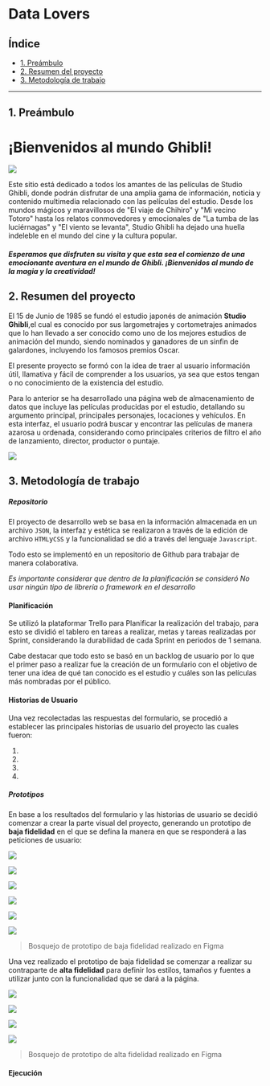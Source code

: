 # Data Lovers

## Índice

- [1. Preámbulo](#1-preámbulo)
- [2. Resumen del proyecto](#2-resumen-del-proyecto)
- [3. Metodología de trabajo](#3-metodología-de-trabajo)
<!-- - [4. Historias de Usuario](#4-historias-de-usuario)
- [5. Ejecución](#5-ejecución) -->
<!-- * [6. Hacker edition](#6-hacker-edition)
- [7. Consideraciones técnicas](#7-consideraciones-técnicas)
- [8. Pistas, tips y lecturas complementarias](#8-pistas-tips-y-lecturas-complementarias)
- [9. Checklist](#9-checklist) -->

---

## 1. Preámbulo

<h1>¡Bienvenidos al mundo Ghibli!</h1>

![](https://i.pinimg.com/originals/da/07/f0/da07f06bb1634c3065cc832fcbbaae54.jpg)

Este sitio está dedicado a todos los amantes de las películas de Studio Ghibli, donde podrán disfrutar de una amplia gama de información, noticia y contenido multimedia relacionado con las películas del estudio. Desde los mundos mágicos y maravillosos de "El viaje de Chihiro" y "Mi vecino Totoro" hasta los relatos conmovedores y emocionales de "La tumba de las luciérnagas" y "El viento se levanta", Studio Ghibli ha dejado una huella indeleble en el mundo del cine y la cultura popular.

##### Esperamos que disfruten su visita y que esta sea el comienzo de una emocionante aventura en el mundo de Ghibli. ¡Bienvenidos al mundo de la magia y la creatividad!

## 2. Resumen del proyecto

El 15 de Junio de 1985 se fundó el estudio japonés de animación **Studio Ghibli**,el cual es conocido por sus largometrajes y cortometrajes animados que lo han llevado a ser conocido como uno de los mejores estudios de animación del mundo, siendo nominados y ganadores de un sinfin de galardones, incluyendo los famosos premios Oscar.

El presente proyecto se formó con la idea de traer al usuario información útil, llamativa y fácil de comprender a los usuarios, ya sea que estos tengan o no conocimiento de la existencia del estudio.

Para lo anterior se ha desarrollado una página web de almacenamiento de datos que incluye las películas producidas por el estudio, detallando su argumento principal, principales personajes, locaciones y vehículos. En esta interfaz, el usuario podrá buscar y encontrar las películas de manera azarosa u ordenada, considerando como principales criterios de filtro el año de lanzamiento, director, productor o puntaje.

![](https://img.europapress.es/fotoweb/fotonoticia_20140804175156-634869_600.jpg)

## 3. Metodología de trabajo

##### Repositorio

El proyecto de desarrollo web se basa en la información almacenada en un archivo `JSON`, la interfaz y estética se realizaron a través de la edición de archivo `HTML`y`CSS` y la funcionalidad se dió a través del lenguaje `Javascript`.

Todo esto se implementó en un repositorio de Github para trabajar de manera colaborativa.

_Es importante considerar que dentro de la planificación se consideró No usar ningún tipo de librería o framework en el desarrollo_

#### Planificación

Se utilizó la plataformar Trello para Planificar la realización del trabajo, para esto se dividió el tablero en tareas a realizar, metas y tareas realizadas por Sprint, considerando la durabilidad de cada Sprint en periodos de 1 semana.

Cabe destacar que todo esto se basó en un backlog de usuario por lo que el primer paso a realizar fue la creación de un formulario con el objetivo de tener una idea de qué tan conocido es el estudio y cuáles son las películas más nombradas por el público.

#### Historias de Usuario

Una vez recolectadas las respuestas del formulario, se procedió a establecer las principales historias de usuario del proyecto las cuales fueron:

1.
2.
3.
4.

##### Prototipos

En base a los resultados del formulario y las historias de usuario se decidió comenzar a crear la parte visual del proyecto, generando un prototipo de **baja fidelidad** en el que se defina la manera en que se responderá a las peticiones de usuario:

![](https://i.postimg.cc/Vkq9988V/BF1.jpg)

![](https://i.postimg.cc/qMYDD0WB/BF2.jpg)

![](https://i.postimg.cc/5j3BVBnM/BF3.jpg)

![](https://i.postimg.cc/xc1KTX4N/BF4.jpg)

![](https://i.postimg.cc/jL3yWRpg/BF5.jpg)

![](https://i.postimg.cc/Bj8HHdsq/BF6.jpg)

> Bosquejo de prototipo de baja fidelidad realizado en Figma

Una vez realizado el prototipo de baja fidelidad se comenzar a realizar su contraparte de **alta fidelidad** para definir los estilos, tamaños y fuentes a utilizar junto con la funcionalidad que se dará a la página.

![](https://i.postimg.cc/WdFjV7mW/AF1.jpg)

![](https://i.postimg.cc/nXyxhQ0H/AF2.jpg)

![](https://i.postimg.cc/mzRGQfvJ/AF3.jpg)

![](https://i.postimg.cc/7CSkGYWS/AF4.jpg)

> Bosquejo de prototipo de alta fidelidad realizado en Figma

#### Ejecución

<!--
## 6. Hacker edition

## 7. Consideraciones técnicas

## 8. Pistas, tips y lecturas complementarias

## 9. Checklist -->
